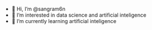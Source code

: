 - 👋 Hi, I’m @sangram6n
- 👀 I’m interested in data science and artificial inteligence
- 🌱 I’m currently learning artificial inteligence


<!---
sangram6n/sangram6n is a ✨ special ✨ repository because its `README.md` (this file) appears on your GitHub profile.
You can click the Preview link to take a look at your changes.
--->
